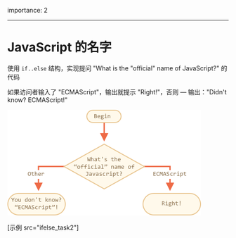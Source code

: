 importance: 2

---

# JavaScript 的名字

使用 `if..else` 结构，实现提问 "What is the "official" name of JavaScript?" 的代码

如果访问者输入了 "ECMAScript"，输出就提示 "Right!"，否则 — 输出："Didn't know? ECMAScript!"

![](ifelse_task2.png)

[示例 src="ifelse_task2"]

